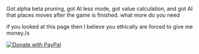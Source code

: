 Got alpha beta pruning, got AI less mode, got value calculation, and got AI that places moves after the game is finished. what more do you need

if you looked at this page then I believe you ethically are forced to give me money./s

[![Donate with PayPal](https://raw.githubusercontent.com/stefan-niedermann/paypal-donate-button/master/paypal-donate-button.png)](https://www.paypal.com/cgi-bin/webscr?cmd=_s-xclick&hosted_button_id=WHWRLDWSEH6YL)
